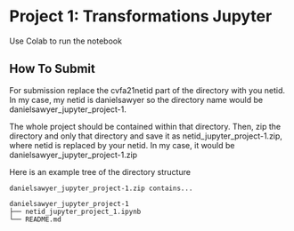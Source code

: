 # Project 1: Transformations Jupyter

Use Colab to run the notebook

## How To Submit
For submission replace the cvfa21netid part of the directory with you netid. In my case, my netid is danielsawyer so the directory name would be danielsawyer_jupyter_project-1.

The whole project should be contained within that directory. Then, zip the directory and only that directory and save it as netid_jupyter_project-1.zip, where netid is replaced by your netid. In my case, it would be danielsawyer_jupyter_project-1.zip

Here is an example tree of the directory structure
```
danielsawyer_jupyter_project-1.zip contains...

danielsawyer_jupyter_project-1
├── netid_jupyter_project_1.ipynb
└── README.md
```